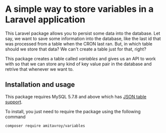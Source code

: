 # A simple way to store variables in a Laravel application

This Laravel package allows you to persist some data into the database. Let say, we want to save some information into the database, like the last id that was processed from a table when the CRON last ran. But, in which table should we store that data? We can't create a table just for that, right?

This package creates a table called *variables* and gives us an API to work with so that we can store any kind of key value pair in the database and retrive that whenever we want to.

## Installation and usage
This package requires MySQL 5.7.8 and above which has [JSON table support](https://dev.mysql.com/doc/relnotes/mysql/5.7/en/news-5-7-8.html).

To install, you just need to require the package using the following command

```
composer require amitavroy/variables 
``` 
